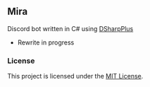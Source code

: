 ## Mira
Discord bot written in C# using [DSharpPlus](https://github.com/DSharpPlus/DSharpPlus)

- Rewrite in progress

### License
This project is licensed under the [MIT License](https://github.com/yuki6942/Mira/blob/main/LICENSE).
